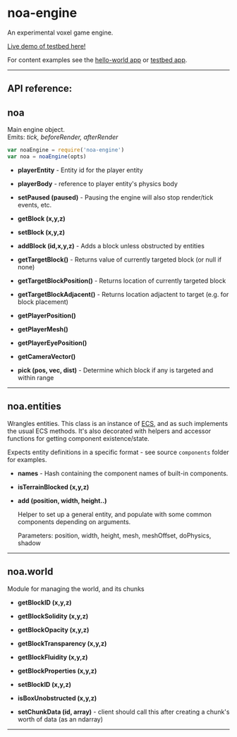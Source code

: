
# noa-engine

An experimental voxel game engine.

[Live demo of testbed here!](http://andyhall.github.io/noa-testbed/)

For content examples see the [hello-world app](https://github.com/andyhall/noa-hello-world)
or [testbed app](https://github.com/andyhall/noa-testbed).

----

## API reference:

<!-- Start index.js -->

## noa
Main engine object.  
Emits: *tick, beforeRender, afterRender*

```js
var noaEngine = require('noa-engine')
var noa = noaEngine(opts)
```

* **playerEntity**  - Entity id for the player entity

* **playerBody**  - reference to player entity's physics body

* **setPaused (paused)**  - Pausing the engine will also stop render/tick events, etc.

* **getBlock (x,y,z)** 

* **setBlock (x,y,z)** 

* **addBlock (id,x,y,z)**  - Adds a block unless obstructed by entities 

* **getTargetBlock()**  - Returns value of currently targeted block (or null if none)

* **getTargetBlockPosition()**  - Returns location of currently targeted block

* **getTargetBlockAdjacent()**  - Returns location adjactent to target (e.g. for block placement)

* **getPlayerPosition()** 

* **getPlayerMesh()** 

* **getPlayerEyePosition()** 

* **getCameraVector()** 

* **pick (pos, vec, dist)**  - Determine which block if any is targeted and within range

<!-- End index.js -->

----

<!-- Start lib/entities.js -->

## noa.entities
Wrangles entities. 
This class is an instance of [ECS](https://github.com/andyhall/ent-comp), 
and as such implements the usual ECS methods.
It's also decorated with helpers and accessor functions for getting component existence/state.

Expects entity definitions in a specific format - see source `components` folder for examples.

* **names**  - Hash containing the component names of built-in components.

* **isTerrainBlocked (x,y,z)** 

* **add (position, width, height..)** 

  Helper to set up a general entity, and populate with some common components depending on arguments.
  
  Parameters: position, width, height, mesh, meshOffset, doPhysics, shadow

<!-- End lib/entities.js -->

----

<!-- Start lib/world.js -->

## noa.world
Module for managing the world, and its chunks

* **getBlockID (x,y,z)** 

* **getBlockSolidity (x,y,z)** 

* **getBlockOpacity (x,y,z)** 

* **getBlockTransparency (x,y,z)** 

* **getBlockFluidity (x,y,z)** 

* **getBlockProperties (x,y,z)** 

* **setBlockID (x,y,z)** 

* **isBoxUnobstructed (x,y,z)** 

* **setChunkData (id, array)**  - client should call this after creating a chunk's worth of data (as an ndarray) 

<!-- End lib/world.js -->

----


